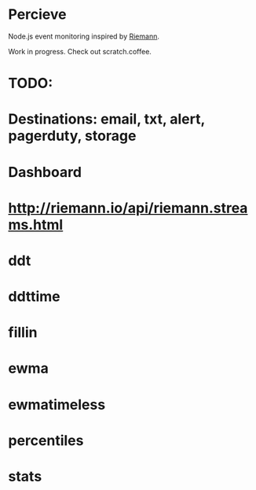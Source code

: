 # Percieve

Node.js event monitoring inspired by [Riemann](http://riemann.io).

Work in progress. Check out scratch.coffee.


# TODO:
# Destinations: email, txt, alert, pagerduty, storage
# Dashboard

# http://riemann.io/api/riemann.streams.html

# ddt
# ddttime
# fillin
# ewma
# ewmatimeless
# percentiles
# stats
